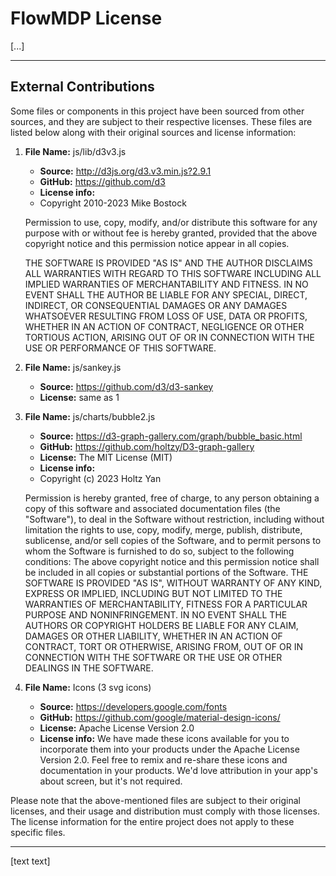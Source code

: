 # FlowMDP License

[...]

---

## External Contributions

Some files or components in this project have been sourced from other sources, and they are subject to their respective licenses. These files are listed below along with their original sources and license information:

1. **File Name:** js/lib/d3v3.js
   - **Source:** http://d3js.org/d3.v3.min.js?2.9.1
   - **GitHub:** https://github.com/d3 
   - **License info:**
   - Copyright 2010-2023 Mike Bostock

   Permission to use, copy, modify, and/or distribute this software for any purpose with or without fee is hereby granted, provided that the above copyright notice and this permission notice appear in all copies.

   THE SOFTWARE IS PROVIDED "AS IS" AND THE AUTHOR DISCLAIMS ALL WARRANTIES WITH REGARD TO THIS SOFTWARE INCLUDING ALL IMPLIED WARRANTIES OF MERCHANTABILITY AND FITNESS. IN NO EVENT SHALL THE AUTHOR BE LIABLE FOR ANY SPECIAL, DIRECT, INDIRECT, OR CONSEQUENTIAL DAMAGES OR ANY DAMAGES WHATSOEVER RESULTING FROM LOSS OF USE, DATA OR PROFITS, WHETHER IN AN ACTION OF CONTRACT, NEGLIGENCE OR OTHER TORTIOUS ACTION, ARISING OUT OF OR IN CONNECTION WITH THE USE OR PERFORMANCE OF THIS SOFTWARE.

2. **File Name:** js/sankey.js
   - **Source:** https://github.com/d3/d3-sankey
   - **License:** same as 1


3. **File Name:** js/charts/bubble2.js
   - **Source:** https://d3-graph-gallery.com/graph/bubble_basic.html
   - **GitHub:** https://github.com/holtzy/D3-graph-gallery
   - **License:** The MIT License (MIT)
   - **License info:**
   - Copyright (c) 2023 Holtz Yan

   Permission is hereby granted, free of charge, to any person obtaining a copy of this software and associated documentation files (the "Software"), to deal in the Software without restriction, including without limitation the rights to use, copy, modify, merge, publish, distribute, sublicense, and/or sell copies of the Software, and to permit persons to whom the Software is furnished to do so, subject to the following conditions:
   The above copyright notice and this permission notice shall be included in all copies or substantial portions of the Software.
   THE SOFTWARE IS PROVIDED "AS IS", WITHOUT WARRANTY OF ANY KIND, EXPRESS OR IMPLIED, INCLUDING BUT NOT LIMITED TO THE WARRANTIES OF MERCHANTABILITY, FITNESS FOR A PARTICULAR PURPOSE AND NONINFRINGEMENT. IN NO EVENT SHALL THE AUTHORS OR COPYRIGHT HOLDERS BE LIABLE FOR ANY CLAIM, DAMAGES OR OTHER LIABILITY, WHETHER IN AN ACTION OF CONTRACT, TORT OR OTHERWISE, ARISING FROM, OUT OF OR IN CONNECTION WITH THE SOFTWARE OR THE USE OR OTHER DEALINGS IN THE SOFTWARE.



4. **File Name:** Icons (3 svg icons)
   - **Source:** https://developers.google.com/fonts
   - **GitHub:** https://github.com/google/material-design-icons/
   - **License:**  Apache License Version 2.0
   - **License info:**
   We have made these icons available for you to incorporate them into your products under the Apache License Version 2.0. Feel free to remix and re-share these icons and documentation in your products. We'd love attribution in your app's about screen, but it's not required.
  


Please note that the above-mentioned files are subject to their original licenses, and their usage and distribution must comply with those licenses. The license information for the entire project does not apply to these specific files.

---

[text text]
